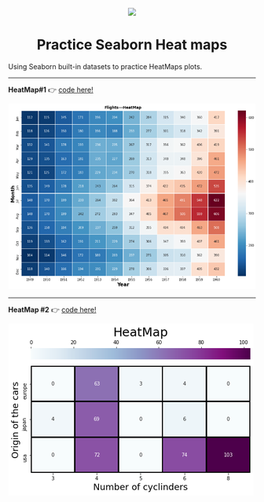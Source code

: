 <p align="center">
  <img src="https://raw.githubusercontent.com/mwaskom/seaborn/master/doc/_static/logo-wide-lightbg.svg">
</p>

<h1 align="center">Practice Seaborn Heat maps</h1>
Using Seaborn built-in datasets to practice HeatMaps plots.

---
**HeatMap#1** :point_right: [code here!](https://github.com/nicoambrosis/Practice-Heat_Maps/blob/main/Flights%20Heat%20Map.ipynb)

![HeatMap_#1](https://github.com/nicoambrosis/Practice-Heat_Maps/blob/main/Flights.png)


---
**HeatMap #2** :point_right: [code here!](https://github.com/nicoambrosis/Practice-Heat_Maps/blob/main/mpg_Heat_map.ipynb)

![HeatMap_#2](https://github.com/nicoambrosis/Practice-Heat_Maps/blob/main/mpg_Heat_Map.png)




